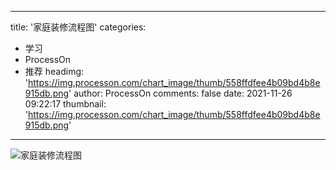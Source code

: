 
---
title: '家庭装修流程图'
categories: 
 - 学习
 - ProcessOn
 - 推荐
headimg: 'https://img.processon.com/chart_image/thumb/558ffdfee4b09bd4b8e915db.png'
author: ProcessOn
comments: false
date: 2021-11-26 09:22:17
thumbnail: 'https://img.processon.com/chart_image/thumb/558ffdfee4b09bd4b8e915db.png'
---

<div>   
<img class="thumb" alt="家庭装修流程图" src="https://img.processon.com/chart_image/thumb/558ffdfee4b09bd4b8e915db.png" referrerpolicy="no-referrer">
<p></p>  
</div>
            